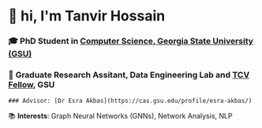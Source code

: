 # 👋 hi, I'm Tanvir Hossain

### 🎓 **PhD Student** in [Computer Science, Georgia State University (GSU)](https://csds.gsu.edu/)
### 🔬 **Graduate Research Assitant**, Data Engineering Lab and [TCV Fellow](https://tcv.gsu.edu/), GSU  
    ### Advisor: [Dr Esra Akbas](https://cas.gsu.edu/profile/esra-akbas/)

📚 **Interests**: Graph Neural Networks (GNNs), Network Analysis, NLP

<!--
**TanvirKu/TanvirKu** is a ✨ _special_ ✨ repository because its `README.md` (this file) appears on your GitHub profile.

Here are some ideas to get you started:

- 🔭 I’m currently working on ...
- 🌱 I’m currently learning ...
- 👯 I’m looking to collaborate on ...
- 🤔 I’m looking for help with ...
- 💬 Ask me about ...
- 📫 How to reach me: ...
- 😄 Pronouns: ...
- ⚡ Fun fact: ...
-->
